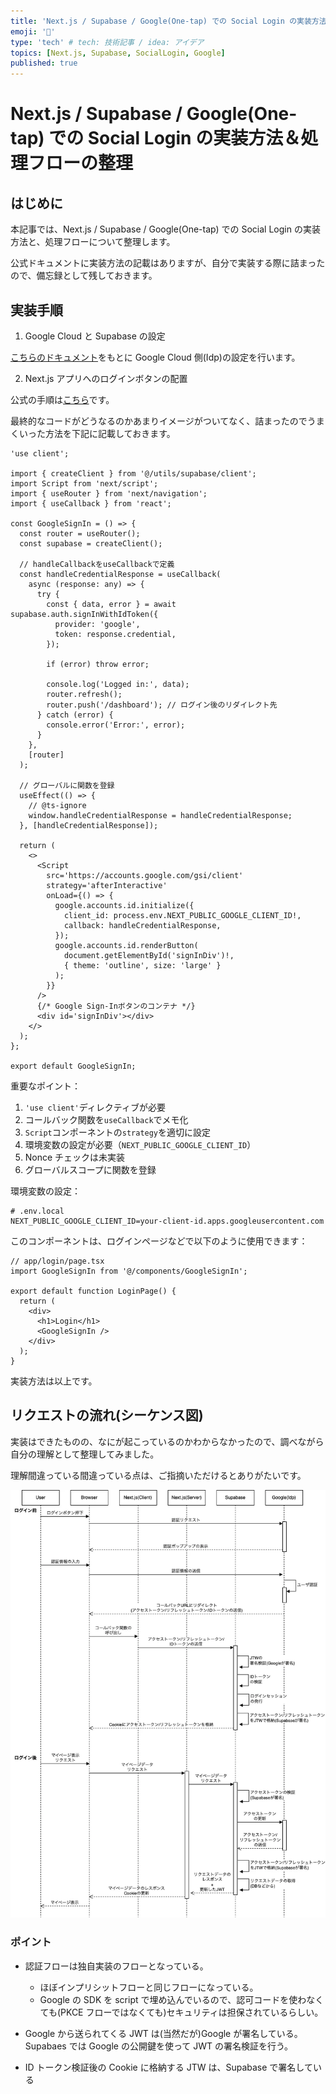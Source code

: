 ```yaml
---
title: 'Next.js / Supabase / Google(One-tap) での Social Login の実装方法＆処理フローの整理'
emoji: '🍊'
type: 'tech' # tech: 技術記事 / idea: アイデア
topics: [Next.js, Supabase, SocialLogin, Google]
published: true
---
```


# Next.js / Supabase / Google(One-tap) での Social Login の実装方法＆処理フローの整理

## はじめに

本記事では、Next.js / Supabase / Google(One-tap) での Social Login の実装方法と、処理フローについて整理します。

公式ドキュメントに実装方法の記載はありますが、自分で実装する際に詰まったので、備忘録として残しておきます。

## 実装手順

1. Google Cloud と Supabase の設定

[こちらのドキュメント](https://supabase.com/docs/guides/auth/social-login/auth-google#google-pre-built-configuration)をもとに Google Cloud 側(Idp)の設定を行います。

2. Next.js アプリへのログインボタンの配置

公式の手順は[こちら](https://supabase.com/docs/guides/auth/social-login/auth-google#google-pre-built)です。

最終的なコードがどうなるのかあまりイメージがついてなく、詰まったのでうまくいった方法を下記に記載しておきます。

```tsx
'use client';

import { createClient } from '@/utils/supabase/client';
import Script from 'next/script';
import { useRouter } from 'next/navigation';
import { useCallback } from 'react';

const GoogleSignIn = () => {
  const router = useRouter();
  const supabase = createClient();

  // handleCallbackをuseCallbackで定義
  const handleCredentialResponse = useCallback(
    async (response: any) => {
      try {
        const { data, error } = await supabase.auth.signInWithIdToken({
          provider: 'google',
          token: response.credential,
        });

        if (error) throw error;

        console.log('Logged in:', data);
        router.refresh();
        router.push('/dashboard'); // ログイン後のリダイレクト先
      } catch (error) {
        console.error('Error:', error);
      }
    },
    [router]
  );

  // グローバルに関数を登録
  useEffect(() => {
    // @ts-ignore
    window.handleCredentialResponse = handleCredentialResponse;
  }, [handleCredentialResponse]);

  return (
    <>
      <Script
        src='https://accounts.google.com/gsi/client'
        strategy='afterInteractive'
        onLoad={() => {
          google.accounts.id.initialize({
            client_id: process.env.NEXT_PUBLIC_GOOGLE_CLIENT_ID!,
            callback: handleCredentialResponse,
          });
          google.accounts.id.renderButton(
            document.getElementById('signInDiv')!,
            { theme: 'outline', size: 'large' }
          );
        }}
      />
      {/* Google Sign-Inボタンのコンテナ */}
      <div id='signInDiv'></div>
    </>
  );
};

export default GoogleSignIn;
```

重要なポイント：

1. `'use client'`ディレクティブが必要
2. コールバック関数を`useCallback`でメモ化
3. `Script`コンポーネントの`strategy`を適切に設定
4. 環境変数の設定が必要（`NEXT_PUBLIC_GOOGLE_CLIENT_ID`）
5. Nonce チェックは未実装
6. グローバルスコープに関数を登録

環境変数の設定：

```env
# .env.local
NEXT_PUBLIC_GOOGLE_CLIENT_ID=your-client-id.apps.googleusercontent.com
```

このコンポーネントは、ログインページなどで以下のように使用できます：

```tsx
// app/login/page.tsx
import GoogleSignIn from '@/components/GoogleSignIn';

export default function LoginPage() {
  return (
    <div>
      <h1>Login</h1>
      <GoogleSignIn />
    </div>
  );
}
```

実装方法は以上です。

## リクエストの流れ(シーケンス図)

実装はできたものの、なにが起こっているのかわからなかったので、調べながら自分の理解として整理してみました。

理解間違っている間違っている点は、ご指摘いただけるとありがたいです。

![シーケンス図](../images/004-nextjs-supabase-google-social-login/supabase-one-tap-auth-シーケンス図.webp)

### ポイント

- 認証フローは独自実装のフローとなっている。

  - ほぼインプリシットフローと同じフローになっている。
  - Google の SDK を script で埋め込んでいるので、認可コードを使わなくても(PKCE フローではなくても)セキュリティは担保されているらしい。

- Google から送られてくる JWT は(当然だが)Google が署名している。Supabaes では Google の公開鍵を使って JWT の署名検証を行う。

- ID トークン検証後の Cookie に格納する JTW は、Supabase で署名している
